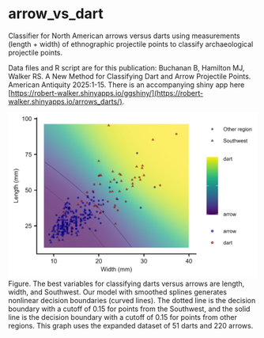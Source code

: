 # arrow_vs_dart
Classifier for North American arrows versus darts using measurements (length + width) of ethnographic projectile points to classify archaeological projectile points.

Data files and R script are for this publication: Buchanan B, Hamilton MJ, Walker RS. A New Method for Classifying Dart and Arrow Projectile Points. American Antiquity 2025:1-15. There is an accompanying shiny app here [https://robert-walker.shinyapps.io/ggshiny/](https://robert-walker.shinyapps.io/arrows_darts/).

![fig](https://github.com/RobertSWalker/arrow_vs_dart/blob/main/fig.jpg)
Figure. The best variables for classifying darts versus arrows are length, width, and Southwest. Our model with smoothed splines generates nonlinear decision boundaries (curved lines). The dotted line is the decision boundary with a cutoff of 0.15 for points from the Southwest, and the solid line is the decision boundary with a cutoff of 0.15 for points from other regions. This graph uses the expanded dataset of 51 darts and 220 arrows.
